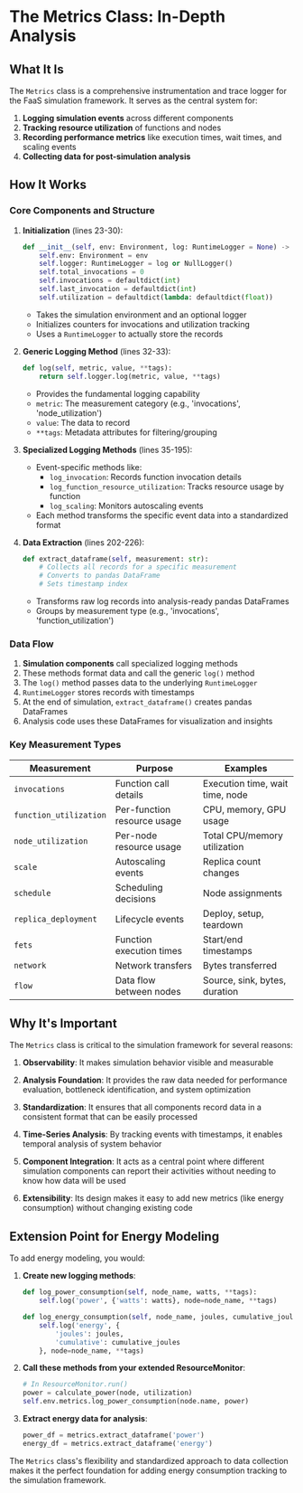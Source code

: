 # The Metrics Class: In-Depth Analysis

## What It Is

The `Metrics` class is a comprehensive instrumentation and trace logger for the FaaS simulation framework. It serves as the central system for:

1. **Logging simulation events** across different components
2. **Tracking resource utilization** of functions and nodes
3. **Recording performance metrics** like execution times, wait times, and scaling events
4. **Collecting data for post-simulation analysis**

## How It Works

### Core Components and Structure

1. **Initialization** (lines 23-30):

   ```python
   def __init__(self, env: Environment, log: RuntimeLogger = None) -> None:
       self.env: Environment = env
       self.logger: RuntimeLogger = log or NullLogger()
       self.total_invocations = 0
       self.invocations = defaultdict(int)
       self.last_invocation = defaultdict(int)
       self.utilization = defaultdict(lambda: defaultdict(float))
   ```

   - Takes the simulation environment and an optional logger
   - Initializes counters for invocations and utilization tracking
   - Uses a `RuntimeLogger` to actually store the records

2. **Generic Logging Method** (lines 32-33):

   ```python
   def log(self, metric, value, **tags):
       return self.logger.log(metric, value, **tags)
   ```

   - Provides the fundamental logging capability
   - `metric`: The measurement category (e.g., 'invocations', 'node_utilization')
   - `value`: The data to record
   - `**tags`: Metadata attributes for filtering/grouping

3. **Specialized Logging Methods** (lines 35-195):

   - Event-specific methods like:
     - `log_invocation`: Records function invocation details
     - `log_function_resource_utilization`: Tracks resource usage by function
     - `log_scaling`: Monitors autoscaling events
   - Each method transforms the specific event data into a standardized format

4. **Data Extraction** (lines 202-226):
   ```python
   def extract_dataframe(self, measurement: str):
       # Collects all records for a specific measurement
       # Converts to pandas DataFrame
       # Sets timestamp index
   ```
   - Transforms raw log records into analysis-ready pandas DataFrames
   - Groups by measurement type (e.g., 'invocations', 'function_utilization')

### Data Flow

1. **Simulation components** call specialized logging methods
2. These methods format data and call the generic `log()` method
3. The `log()` method passes data to the underlying `RuntimeLogger`
4. `RuntimeLogger` stores records with timestamps
5. At the end of simulation, `extract_dataframe()` creates pandas DataFrames
6. Analysis code uses these DataFrames for visualization and insights

### Key Measurement Types

| Measurement            | Purpose                     | Examples                        |
| ---------------------- | --------------------------- | ------------------------------- |
| `invocations`          | Function call details       | Execution time, wait time, node |
| `function_utilization` | Per-function resource usage | CPU, memory, GPU usage          |
| `node_utilization`     | Per-node resource usage     | Total CPU/memory utilization    |
| `scale`                | Autoscaling events          | Replica count changes           |
| `schedule`             | Scheduling decisions        | Node assignments                |
| `replica_deployment`   | Lifecycle events            | Deploy, setup, teardown         |
| `fets`                 | Function execution times    | Start/end timestamps            |
| `network`              | Network transfers           | Bytes transferred               |
| `flow`                 | Data flow between nodes     | Source, sink, bytes, duration   |

## Why It's Important

The `Metrics` class is critical to the simulation framework for several reasons:

1. **Observability**: It makes simulation behavior visible and measurable
2. **Analysis Foundation**: It provides the raw data needed for performance evaluation, bottleneck identification, and system optimization

3. **Standardization**: It ensures that all components record data in a consistent format that can be easily processed

4. **Time-Series Analysis**: By tracking events with timestamps, it enables temporal analysis of system behavior

5. **Component Integration**: It acts as a central point where different simulation components can report their activities without needing to know how data will be used

6. **Extensibility**: Its design makes it easy to add new metrics (like energy consumption) without changing existing code

## Extension Point for Energy Modeling

To add energy modeling, you would:

1. **Create new logging methods**:

   ```python
   def log_power_consumption(self, node_name, watts, **tags):
       self.log('power', {'watts': watts}, node=node_name, **tags)

   def log_energy_consumption(self, node_name, joules, cumulative_joules, **tags):
       self.log('energy', {
           'joules': joules,
           'cumulative': cumulative_joules
       }, node=node_name, **tags)
   ```

2. **Call these methods from your extended ResourceMonitor**:

   ```python
   # In ResourceMonitor.run()
   power = calculate_power(node, utilization)
   self.env.metrics.log_power_consumption(node.name, power)
   ```

3. **Extract energy data for analysis**:
   ```python
   power_df = metrics.extract_dataframe('power')
   energy_df = metrics.extract_dataframe('energy')
   ```

The `Metrics` class's flexibility and standardized approach to data collection makes it the perfect foundation for adding energy consumption tracking to the simulation framework.
